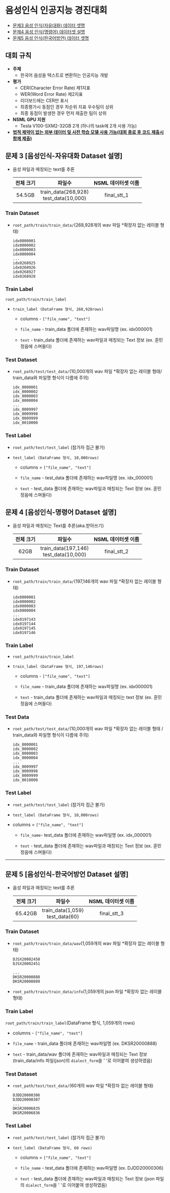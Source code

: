 # 음성인식 인공지능 경진대회

- [문제3 음성 인식(자유대화) 데이터 셋명](#문제-3-음성인식-자유대화-dataset-설명)
- [문제4 음성 인식(명령어) 데이터셋 설명](#문제-4-음성인식-명령어-dataset-설명)
- [문제5 음성 인식(한국어방언) 데이터 셋명](#문제-5-음성인식-한국어방언-dataset-설명)

## 대회 규칙

- **주제**
  - 한국어 음성을 텍스트로 변환하는 인공지능 개발
- **평가**
  - CER(Character Error Rate) 제1지표
  - WER(Word Error Rate) 제2지표
  - 리더보드에는 CER만 표시
  - 최종평가시 동점인 경우 차순위 지표 우수팀이 상위
  - 최종 동점이 발생한 경우 먼저 제출한 팀이 상위
- **NSML GPU 지원**
  - Tesla V100-SXM2-32GB 2개 (하나의 task에 2개 사용 가능)
- **<u>법적 제약이 없는 외부 데이터 및 사전 학습 모델 사용 가능(대회 종료 후 코드 제출시 함께 제출)</u>**

## 문제 3 **[음성인식-자유대화 Dataset 설명]**

- 음성 파일과 매칭되는 text를 추론

  | 전체 크기 |                 파일수                  | NSML 데이터셋 이름 |
  | :-------: | :-------------------------------------: | :----: |
  |  54.5GB  | train_data(268,928)<br>test_data(10,000) | final_stt_1 |

### Train Dataset

- `root_path/train/train_data/`(268,928개의 wav 파일 \*확장자 없는 레이블 형태)

  ```
  idx0000001
  idx0000002
  idx0000003
  idx0000004
  ...
  idx0268925
  idx0268926
  idx0268927
  idx0268928
  ```

### Train Label

`root_path/train/train_label`

- `train_label (DataFrame 형식, 268,928rows)`

  - columns - `["file_name", "text"]`

  - `file_name` - train_data 폴더에 존재하는 wav파일명 (ex. idx000001)

  - `text` - train_data 폴더에 존재하는 wav파일과 매칭되는 Text 정보 (ex. 훈민정음에 스며들다)

### Test Dataset

- `root_path/test/test_data/`(10,000개의 wav 파일 \*확장자 없는 레이블 형태/ train_data와 파일명 형식이 다름에 주의)

  ```
  idx_0000001
  idx_0000002
  idx_0000003
  idx_0000004
  ...
  idx_0009997
  idx_0009998
  idx_0009999
  idx_0010000
  ```

### Test Label

- `root_path/test/test_label` (참가자 접근 불가)

- `test_label (DataFrame 형식, 10,000rows)`

  - columns = `["file_name", "text"]`

  - `file_name` - test_data 폴더에 존재하는 wav파일명 (ex. idx_000001)

  - `text` - test_data 폴더에 존재하는 wav파일과 매칭되는 Text 정보 (ex. 훈민정음에 스며들다)



## 문제 4 **[음성인식-명령어 Dataset 설명]**

- 음성 파일과 매칭되는 Text를 추론(aka.받아쓰기)

  | 전체 크기 |                  파일수                  |  NSML 데이터셋 이름 |
  | :-------: | :--------------------------------------: | :-----: |
  |   62GB    | train_data(197,146)<br>test_data(10,000) | final_stt_2 |

### Train Dataset

- `root_path/train/train_data/`(197,146개의 wav 파일 \*확장자 없는 레이블 형태)

  ```
  idx0000001
  idx0000002
  idx0000003
  idx0000004
  ...
  idx0197143
  idx0197144
  idx0197145
  idx0197146
  ```

### Train Label

- `root_path/train/train_label`

- `train_label (DataFrame 형식, 197,146rows)`

  - columns - `["file_name", "text"]`

  - `file_name` - train_data 폴더에 존재하는 wav파일명 (ex. idx000001)

  - `text` - train_data 폴더에 존재하는 wav파일과 매칭되는 text 정보 (ex. 훈민정음에 스며들다)

### Test Data

- `root_path/test/test_data/`(10,000개의 wav 파일 \*확장자 없는 레이블 형태 / train_data와 파일명 형식이 다름에 주의)

  ```
  idx_0000001
  idx_0000002
  idx_0000003
  idx_0000004
  ...
  idx_0009997
  idx_0009998
  idx_0009999
  idx_0010000
  ```

### Test Label

- `root_path/test/test_label` (참가자 접근 불가)

- `test_label (DataFrame 형식, 10,000rows)`

- columns = `["file_name", "text"]`

  - `file_name`- test_data 폴더에 존재하는 wav파일명 (ex. idx_000001)

  - `text` - test_data 폴더에 존재하는 wav파일과 매칭되는 Text 정보 (ex. 훈민정음에 스며들다)

  
---


## 문제 5 **[음성인식-한국어방언 Dataset 설명]**

- 음성 파일과 매칭되는 text를 추론

  | 전체 크기 |                 파일수                  | NSML 데이터셋 이름 |
  | :-------: | :-------------------------------------: | :----: |
  |  65.42GB  | train_data(1,059)<br>test_data(60) | final_stt_3 |

### Train Dataset

- `root_path/train/train_data/wav`(1,059개의 wav 파일 \*확장자 없는 레이블 형태)

  ```
  DJSX20002450
  DJSX20002451

  ...
  DKSR20000888
  DKSR20000889
  ```
  
- `root_path/train/train_data/info`(1,059개의 json 파일 \*확장자 없는 레이블 형태)



### Train Label

`root_path/train/train_label`(DataFrame 형식, 1,059개의 rows)

  - columns - `["file_name", "text"]`

  - `file_name` - train_data 폴더에 존재하는 wav파일명 (ex. DKSR20000888)

  - `text` - train_data/wav 폴더에 존재하는 wav파일과 매칭되는 Text 정보 (train_data/info 파일(json)의 `dialect_form`을 ' '로 이어붙여 생성하였음)

### Test Dataset

- `root_path/test/test_data/`(60개의 wav 파일 \*확장자 없는 레이블 형태)

  ```
  DJDD20000306
  DJDD20000307
  ...
  DKSR20006835
  DKSR20006836
  ```

### Test Label

- `root_path/test/test_label` (참가자 접근 불가)

- `test_label (DataFrame 형식, 60 rows)`

  - columns = `["file_name", "text"]`

  - `file_name` - test_data 폴더에 존재하는 wav파일명 (ex. DJDD20000306)

  - `text` - test_data 폴더에 존재하는 wav파일과 매칭되는 Text 정보 (json 파일의 `dialect_form`을 ' '로 이어붙여 생성하였음)

